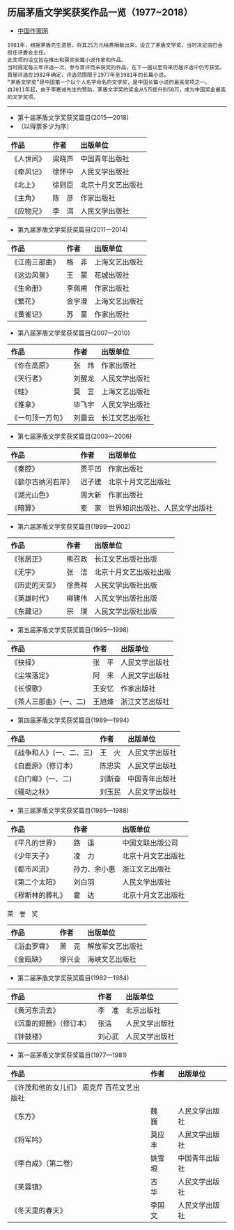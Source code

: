 ## 历届茅盾文学奖获奖作品一览（1977~2018）
- [中国作家网](http://www.chinawriter.com.cn/n1/2019/0816/c405645-31300293.html)
```
1981年，根据茅盾先生遗愿，将其25万元稿费捐献出来，设立了茅盾文学奖，当时决定由巴金担任评委会主任。
此奖项的设立旨在推出和褒奖长篇小说作家和作品。
当时规定每三年评选一次，参与首评而未获奖的作品，在下一届以至将来历届评选中仍可获奖。
首届评选在1982年确定，评选范围限于1977年至1981年的长篇小说。
“茅盾文学奖”是中国第一个以个人名字命名的文学奖，是中国长篇小说的最高奖项之一。
自2011年起，由于李嘉诚先生的赞助，茅盾文学奖的奖金从5万提升到50万，成为中国奖金最高的文学奖项。
```
***
- 第十届茅盾文学奖获奖篇目(2015—2018)
- （以得票多少为序）

|作品|作者|出版单位
|:----|:----|:----
|《人世间》 |	梁晓声| 	中国青年出版社
|《牵风记》| 	徐怀中| 	人民文学出版社
|《北上》 |	徐则臣| 	北京十月文艺出版社
|《主角》 |	陈　彦| 	作家出版社
|《应物兄》| 	李　洱| 	人民文学出版社
- 第九届茅盾文学奖获奖篇目(2011—2014)

|作品|作者|出版单位
|:----|:----|:----
|《江南三部曲》    |格　非| 	上海文艺出版社
|《这边风景》 	|王　蒙| 	花城出版社
|《生命册》 	|李佩甫| 	作家出版社
|《繁花》 	|金宇澄| 	上海文艺出版社
|《黄雀记》 	|苏　童| 	作家出版社
- 第八届茅盾文学奖获奖篇目(2007—2010)

|作品|作者|出版单位
|:----|:----|:----
|《你在高原》 |张　炜| 	作家出版社
|《天行者》 	|刘醒龙| 	人民文学出版社
|《蛙》 		|莫　言| 	上海文艺出版社
|《推拿》 	|毕飞宇| 	人民文学出版社
|《一句顶一万句》 |刘震云| 长江文艺出版社
- 第七届茅盾文学奖获奖篇目(2003—2006)

|作品|作者|出版单位
|:----|:----|:----
|《秦腔》           |贾平凹| 	作家出版社
|《额尔古纳河右岸》   |迟子建| 	北京十月文艺出版社
|《湖光山色》 	   |周大新| 	作家出版社
|《暗算》 	    |麦　家| 	世界知识出版社、人民文学出版社
- 第六届茅盾文学奖获奖篇目(1999—2002)

|作品|作者|出版单位
|:----|:----|:----
|《张居正》 	|熊召政| 	长江文艺出版社出版
|《无字》 	|张　洁| 	北京十月文艺出版社出版
|《历史的天空》|徐贵祥| 	人民文学出版社出版
|《英雄时代》  |柳建伟| 	人民文学出版社出版
|《东藏记》 	|宗　璞| 	人民文学出版社出版
- 第五届茅盾文学奖获奖篇目(1995—1998)

|作品|作者|出版单位
|:----|:----|:----
《抉择》 		|张　平| 	人民文学出版社
|《尘埃落定》 	|阿　来| 	人民文学出版社
|《长恨歌》 		|王安忆| 	作家出版社
|《茶人三部曲》(一、二) 	|王旭烽| 	浙江文艺出版社
- 第四届茅盾文学奖获奖篇目(1989—1994)

|作品|作者|出版单位
|:----|:----|:----
|《战争和人》(一、二、三)|王　火| 	人民文学出版社
|《白鹿原》（修订本） 	|陈忠实| 	人民文学出版社
|《白门柳》(一、二) 	|刘斯奋| 	中国青年出版社
|《骚动之秋》 		|刘玉民| 	人民文学出版社
- 第三届茅盾文学奖获奖篇目(1985—1988)

|作品|作者|出版单位
|:----|:----|:----
|《平凡的世界》 	|路　遥| 	中国文联出版公司
|《少年天子》 	|凌　力| 	北京十月文艺出版社
|《都市风流》 	|孙力、余小惠| 浙江文艺出版社
|《第二个太阳》 	|刘白羽| 	人民文学出版社
|《穆斯林的葬礼》 |霍　达| 	北京十月文艺出版社
荣　誉　奖

|作品|作者|出版单位
|:----|:----|:----
|《浴血罗霄》 |萧　克| 	解放军文艺出版社
|《金瓯缺》 	|徐兴业| 	海峡文艺出版社
- 第二届茅盾文学奖获奖篇目(1982—1984)

|作品|作者|出版单位
|:----|:----|:----
|《黄河东流去》 	    |  李　准| 	北京出版社
|《沉重的翅膀》（修订本）|张洁|   人民文学出版社
|《钟鼓楼》 	      |刘心武| 人民文学出版社
- 第一届茅盾文学奖获奖篇目(1977—1981)

|作品|作者|出版单位
|:----|:----|:----
|《许茂和他的女儿们》  周克芹 	百花文艺出版社
|《东方》 	     |魏　巍| 	人民文学出版社
|《将军吟》 	     |莫应丰| 	人民文学出版社
|《李自成》（第二卷）|姚雪垠| 	中国青年出版社
|《芙蓉镇》 	     |古　华| 	人民文学出版社
|《冬天里的春天》   |李国文| 	人民文学出版社
